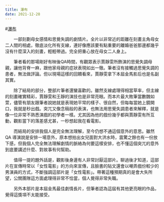 ```yaml
---
title: 瀑布
date: 2021-12-28
---
```


#[瀑布](https://zh.wikipedia.org/zh-tw/%E7%80%91%E5%B8%83_(%E9%9B%BB%E5%BD%B1))

　　一部刻劃母女感情和思覺失調的劇情片。全片以非常近的距離在刻畫主角母女二人間的相處，徹底淡化所有支線，連好像應該要有點重要的離婚爸爸那邊都幾乎沒有什麼深入的刻畫，輕輕帶過。完全把重心放在母女二人身上。

　　筆者看的那場剛好有映後QA時間，有觀眾表示賈靜雯所飾演的思覺失調母親，讓他背脊一麻，跟他家母親的症狀表現如出一徹。筆者沒有接觸過思覺失調的患者，無法做評論。但以現場這樣的回饋看來，賈靜雯拿下本屆金馬影后也是名副其實。

　　除了結局的部分，整部片筆者還蠻喜歡的。雖然支線處理得相當草率，但主線的刻畫確實精彩，賈靜雯和王靜的演技也是非常亮眼。而本片最大敗筆當數魏如萱，儘管有朋友跟筆者說她就是表現她平常的樣子、很自然，但每每當她上鏡開口，我就是秒出戲。突兀又像念稿般的表演，也無法用思覺失調患者來解釋，就是像一位非常不熟悉演戲的初學者一樣。尤其因為他的戲份幾乎都與賈靜雯有所互動，觀影當下的落差感尤甚，一秒想起我在看電影。

　　而結局的安排我個人是完全無法理解，至今仍想不通這個意外的意思。雖然 QA 導演說是安排一場意外，原本想拍出女兒面對大洪水時，震驚之餘也有一份放下感，但我個人完全無法理解劇情的脈絡為何要這樣安排，也不懂這個突兀的意外到底要講述什麼、對故事有何幫助。

　　值得一提的題外話是，觀影後身邊有人非常討厭這部片。聊過後才知道，這部片在宣傳時常以「女性電影」的方向來宣傳，且臉書的貼文還會以嘲弄戲份較少的男演員的方式，不斷強調這部片是「女性電影」。帶著這種預期真的是會大失所望，公關團隊這方面處理得非常不恰當，個人覺得非常失職。

　　另外本部片是本屆金馬最佳劇情長片，但筆者認為這屆有其他更亮眼的作品，覺得這獎項不太能接受。
